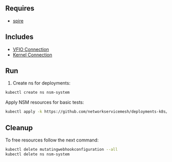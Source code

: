 ## Requires

- [spire](../spire)

## Includes

- [VFIO Connection](../use-cases/Vfio2Noop)
- [Kernel Connection](../use-cases/SriovKernel2Noop)

## Run

1. Create ns for deployments:
```bash
kubectl create ns nsm-system
```

Apply NSM resources for basic tests:
```bash
kubectl apply -k https://github.com/networkservicemesh/deployments-k8s/examples/sriov?ref=63620d836d8386b94fcaa85d9040b6bc9f5b5b3f
```

## Cleanup

To free resources follow the next command:
```bash
kubectl delete mutatingwebhookconfiguration --all
kubectl delete ns nsm-system
```
